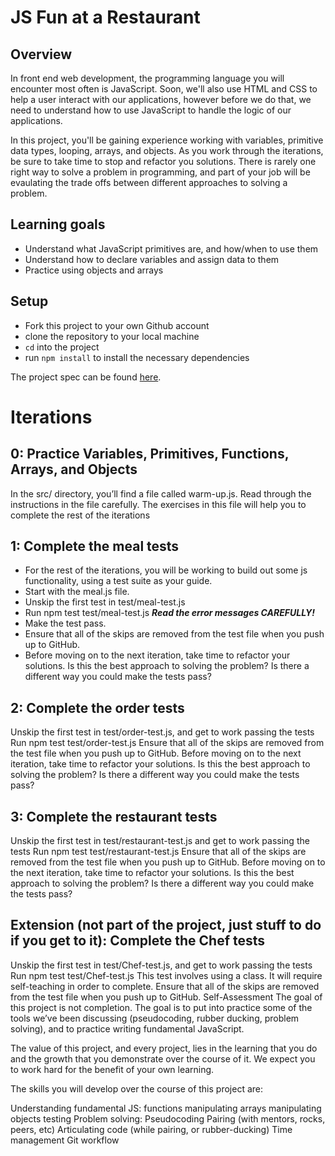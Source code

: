 # JS Fun at a Restaurant

## Overview

In front end web development, the programming language you will encounter most
often is JavaScript. Soon, we'll also use HTML and CSS to help a user interact
with our applications, however before we do that, we need to understand how to
use JavaScript to handle the logic of our applications.

In this project, you'll be gaining experience working with variables, primitive
data types, looping, arrays, and objects. As you work through the
iterations, be sure to take time to stop and refactor you solutions. There is
rarely one right way to solve a problem in programming, and part of your job
will be evaulating the trade offs between different approaches to solving a
problem.

## Learning goals

  - Understand what JavaScript primitives are, and how/when to use them
  - Understand how to declare variables and assign data to them
  - Practice using objects and arrays

## Setup

  - Fork this project to your own Github account
  - clone the repository to your local machine
  - `cd` into the project
  - run `npm install` to install the necessary dependencies
  
  The project spec can be found [here](https://frontend.turing.io/projects/module-1/restaurant.html).
# Iterations
## 0: Practice Variables, Primitives, Functions, Arrays, and Objects
In the src/ directory, you’ll find a file called warm-up.js. Read through the instructions in the file carefully. The exercises in this file will help you to complete the rest of the iterations
## 1: Complete the meal tests
- For the rest of the iterations, you will be working to build out some js functionality, using a test suite as your guide.
- Start with the meal.js file.
- Unskip the first test in test/meal-test.js
- Run npm test test/meal-test.js
***Read the error messages CAREFULLY!***
- Make the test pass.
- Ensure that all of the skips are removed from the test file when you push up to GitHub.
- Before moving on to the next iteration, take time to refactor your solutions. Is this the best approach to solving the problem? Is there a different way you could make the tests pass?
## 2: Complete the order tests
Unskip the first test in test/order-test.js, and get to work passing the tests
Run npm test test/order-test.js
Ensure that all of the skips are removed from the test file when you push up to GitHub.
Before moving on to the next iteration, take time to refactor your solutions. Is this the best approach to solving the problem? Is there a different way you could make the tests pass?
## 3: Complete the restaurant tests
Unskip the first test in test/restaurant-test.js and get to work passing the tests
Run npm test test/restaurant-test.js
Ensure that all of the skips are removed from the test file when you push up to GitHub.
Before moving on to the next iteration, take time to refactor your solutions. Is this the best approach to solving the problem? Is there a different way you could make the tests pass?
## Extension (not part of the project, just stuff to do if you get to it): Complete the Chef tests
Unskip the first test in test/Chef-test.js, and get to work passing the tests
Run npm test test/Chef-test.js
This test involves using a class. It will require self-teaching in order to complete.
Ensure that all of the skips are removed from the test file when you push up to GitHub.
Self-Assessment
The goal of this project is not completion. The goal is to put into practice some of the tools we’ve been discussing (pseudocoding, rubber ducking, problem solving), and to practice writing fundamental JavaScript.

The value of this project, and every project, lies in the learning that you do and the growth that you demonstrate over the course of it. We expect you to work hard for the benefit of your own learning.

The skills you will develop over the course of this project are:

Understanding fundamental JS:
functions
manipulating arrays
manipulating objects
testing
Problem solving:
Pseudocoding
Pairing (with mentors, rocks, peers, etc)
Articulating code (while pairing, or rubber-ducking)
Time management
Git workflow